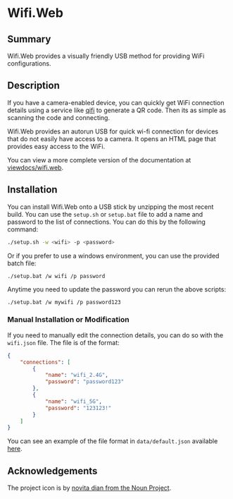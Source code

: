 # Wifi.Web

## Summary

Wifi.Web provides a visually friendly USB method for providing WiFi configurations.

## Description

If you have a camera-enabled device, you can quickly get WiFi connection details using a service like [qifi](https://qifi.org/) to generate a QR code. Then its as simple as scanning the code and connecting.

Wifi.Web provides an autorun USB for quick wi-fi connection for devices that do not easily have access to a camera. It opens an HTML page that provides easy access to the WiFi.

You can view a more complete version of the documentation at [viewdocs/wifi.web](http://jrbeverly.viewdocs.io/wifi.web).

## Installation

You can install Wifi.Web onto a USB stick by unzipping the most recent build. You can use the `setup.sh` or `setup.bat` file to add a name and password to the list of connections. You can do this by the following command:

```bash
./setup.sh -w <wifi> -p <password>
```

Or if you prefer to use a windows environment, you can use the provided batch file:

```batch
./setup.bat /w wifi /p password 
```

Anytime you need to update the password you can rerun the above scripts:

```batch
./setup.bat /w mywifi /p password123 
```

### Manual Installation or Modification

If you need to manually edit the connection details, you can do so with the `wifi.json` file. The file is of the format:

```json
{
    "connections": [
        {
            "name": "wifi_2.4G",
            "password": "password123"
        },
        {
            "name": "wifi_5G",
            "password": "123123!"
        }
    ]
}
```

You can see an example of the file format in `data/default.json` available [here](src/data/default.json).

## Acknowledgements

The project icon is by [novita dian from the Noun Project](docs/icon/README.md).